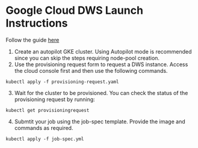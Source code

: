 # Google Cloud DWS Launch Instructions

Follow the guide [here](https://cloud.google.com/kubernetes-engine/docs/how-to/provisioningrequest?authuser=1#create-provisioningrequest)

1) Create an autopilot GKE cluster. Using Autopilot mode is recommended since you can skip the steps requiring node-pool creation.
2) Use the provisioning request form to request a DWS instance. Access the cloud console first and then use the following commands.
```shell
kubectl apply -f provisioning-request.yaml
```
3) Wait for the cluster to be provisioned. You can check the status of the provisioning request by running:
```shell
kubectl get provisioningrequest
```
4) Submtit your job using the job-spec template. Provide the image and commands as required.
```shell
kubectl apply -f job-spec.yml
```


